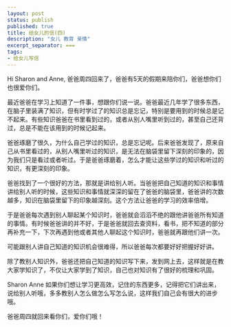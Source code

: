 ```yaml
---
layout: post
status: publish
published: true
title: 给女儿的信(四) 
description: "女儿 教育 亲情"
excerpt_separator: ===
tags:
- 给女儿写信
---
```



Hi Sharon and Anne, 爸爸周四回来了，爸爸有5天的假期来陪你们，爸爸想你们也很爱你们。

最近爸爸在学习上知道了一件事，想跟你们说一说。爸爸最近几年学了很多东西，在脑子里装满了知识，但有时学过了的知识总是忘记，特别是要用到的时候总是记不起来。有些知识爸爸在书里看到过的，或者从别人嘴里听到过的，甚至自己还背过，总是不能在该用到的时候记起来。

爸爸琢磨了很久，为什么自己学过的知识，总是忘记呢。后来爸爸发现了，原来自己从书里看过的，从别人嘴里听过的知识，是无法在脑袋里留下深刻的印象的，因为我们只是看过或者听过。于是爸爸琢磨着，怎么才能让这些学过的知识和听过的知识，有更深刻的印象。

爸爸找到了一个很好的方法，那就是讲给别人听。当爸爸把自己知道的知识和事情讲给别人听的时候，这些知识和事情就深深的留在了爸爸的脑袋里，爸爸讲的次数越多，知识在脑袋里留下的印象越深刻。这个方法让爸爸的学习的效率倍增。

于是爸爸每次遇到别人聊起某个知识时，爸爸就会滔滔不绝的跟他讲爸爸所有知道的事情。有时候爸爸讲的并不好，于是爸爸就回去查资料，看书，把不知道的部分再补充一下，下次再遇到他或者其他人聊起这个知识时，爸爸就再跟他们讲一次。

可能跟别人讲自己知道的知识机会很难得，所以爸爸每次都要好好把握好好讲。

除了教别人知识外，爸爸还把自己知道的知识写下来，发到网上去，这样就是在教大家学知识了，不仅让大家学到了知识，自己也对知识有了很好的梳理和巩固。

Sharon Anne 如果你们想让学习更高效，记住的东西更多，记得把它们讲出来，说给别人听哦，多多教别人怎么做怎么写怎么说，这样我们自己会有很大的进步哦。

爸爸周四就回来看你们，爱你们哦！



